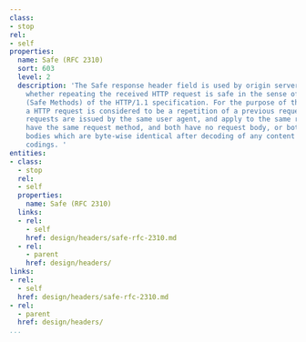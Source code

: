 ```yaml
---
class:
- stop
rel:
- self
properties:
  name: Safe (RFC 2310)
  sort: 603
  level: 2
  description: 'The Safe response header field is used by origin servers to indicate
    whether repeating the received HTTP request is safe in the sense of Section 9.1.1
    (Safe Methods) of the HTTP/1.1 specification. For the purpose of this specification,
    a HTTP request is considered to be a repetition of a previous request if both
    requests are issued by the same user agent, and apply to the same resource, and
    have the same request method, and both have no request body, or both have request
    bodies which are byte-wise identical after decoding of any content and transfer
    codings. '
entities:
- class:
  - stop
  rel:
  - self
  properties:
    name: Safe (RFC 2310)
  links:
  - rel:
    - self
    href: design/headers/safe-rfc-2310.md
  - rel:
    - parent
    href: design/headers/
links:
- rel:
  - self
  href: design/headers/safe-rfc-2310.md
- rel:
  - parent
  href: design/headers/
...
```

